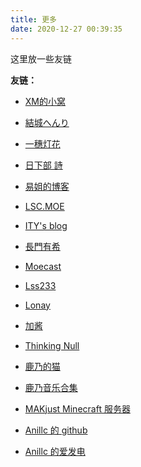 ```yaml
---
title: 更多
date: 2020-12-27 00:39:35
---
```


这里放一些友链

__友链：__

- [XM的小窝](https://kanokano.cn/)

- [結城へんり](https://www.henri.moe/)

- [一穗灯花](https://milena-blog.vercel.app/)

- [日下部 詩](https://www.kskb.eu.org/)

- [易姐的博客](https://shakaianee.top/)

- [LSC.MOE](https://lsc.moe/)

- [ITY's blog](https://7ity.codes/)

- [長門有希](https://blog.yuki-nagato.com/)

- [Moecast](https://blog.cas7.moe/)

- [Lss233](https://lss233.com)

- [Lonay](https://lonay.me)

- [加酱](https://blog.lijiakaijun.cyou)

- [Thinking Null](https://awsl.blog)

- [鹿乃的猫](https://kano.cat)

- [鹿乃音乐合集](https://kanosuki.com:1224)

- [MAKjust Minecraft 服务器](https://makjust.com)

- [Anillc 的 github](https://github.com/Anillc)

- [Anillc 的爱发电](https://afdian.net/@anillc)

